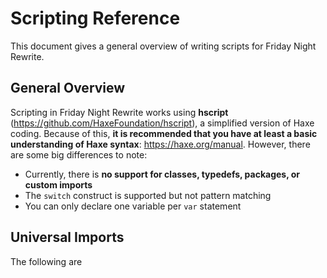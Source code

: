 # Scripting Reference
This document gives a general overview of writing scripts for Friday Night Rewrite.

## General Overview
Scripting in Friday Night Rewrite works using **hscript** (https://github.com/HaxeFoundation/hscript), a simplified version of Haxe coding. Because of this, **it is recommended that you have at least a basic understanding of Haxe syntax**: https://haxe.org/manual.
However, there are some big differences to note:
- Currently, there is **no support for classes, typedefs, packages, or custom imports**
- The `switch` construct is supported but not pattern matching
- You can only declare one variable per `var` statement



## Universal Imports
The following are
